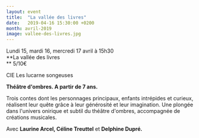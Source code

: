 ```yaml
---
layout: event
title:  "La vallée des livres"
date:   2019-04-16 15:30:00 +0200
month: avril-2019
image: vallee-des-livres.jpg
---
```




Lundi 15, mardi 16, mercredi 17 avril à 15h30  
**La vallée des livres  
** 5/10€





CIE Les lucarne songeuses

**Théâtre d'ombres. A partir de 7 ans.**

Trois contes dont les personnages principaux, enfants intrépides et curieux, réalisent leur quête grâce à leur générosité et leur imagination. Une plongée dans l'univers onirique et subtil du théâtre d'ombres, accompagnée de créations musicales.

Avec <strong>Laurine Arcel, Céline Treuttel</strong> et <strong>Delphine Dupré.</strong> 